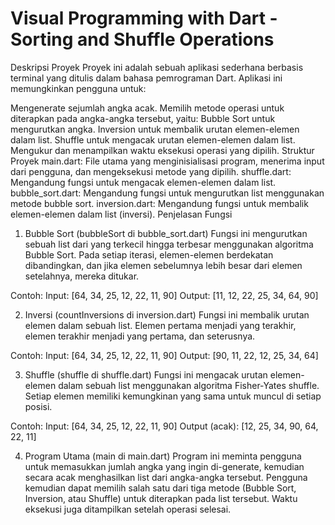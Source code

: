 # Visual Programming with Dart - Sorting and Shuffle Operations
Deskripsi Proyek
Proyek ini adalah sebuah aplikasi sederhana berbasis terminal yang ditulis dalam bahasa pemrograman Dart. Aplikasi ini memungkinkan pengguna untuk:

Mengenerate sejumlah angka acak.
Memilih metode operasi untuk diterapkan pada angka-angka tersebut, yaitu:
Bubble Sort untuk mengurutkan angka.
Inversion untuk membalik urutan elemen-elemen dalam list.
Shuffle untuk mengacak urutan elemen-elemen dalam list.
Mengukur dan menampilkan waktu eksekusi operasi yang dipilih.
Struktur Proyek
main.dart: File utama yang menginisialisasi program, menerima input dari pengguna, dan mengeksekusi metode yang dipilih.
shuffle.dart: Mengandung fungsi untuk mengacak elemen-elemen dalam list.
bubble_sort.dart: Mengandung fungsi untuk mengurutkan list menggunakan metode bubble sort.
inversion.dart: Mengandung fungsi untuk membalik elemen-elemen dalam list (inversi).
Penjelasan Fungsi
1. Bubble Sort (bubbleSort di bubble_sort.dart)
Fungsi ini mengurutkan sebuah list dari yang terkecil hingga terbesar menggunakan algoritma Bubble Sort. Pada setiap iterasi, elemen-elemen berdekatan dibandingkan, dan jika elemen sebelumnya lebih besar dari elemen setelahnya, mereka ditukar.

Contoh: Input: [64, 34, 25, 12, 22, 11, 90]
Output: [11, 12, 22, 25, 34, 64, 90]

2. Inversi (countInversions di inversion.dart)
Fungsi ini membalik urutan elemen dalam sebuah list. Elemen pertama menjadi yang terakhir, elemen terakhir menjadi yang pertama, dan seterusnya.

Contoh: Input: [64, 34, 25, 12, 22, 11, 90]
Output: [90, 11, 22, 12, 25, 34, 64]

3. Shuffle (shuffle di shuffle.dart)
Fungsi ini mengacak urutan elemen-elemen dalam sebuah list menggunakan algoritma Fisher-Yates shuffle. Setiap elemen memiliki kemungkinan yang sama untuk muncul di setiap posisi.

Contoh: Input: [64, 34, 25, 12, 22, 11, 90]
Output (acak): [12, 25, 34, 90, 64, 22, 11]

4. Program Utama (main di main.dart)
Program ini meminta pengguna untuk memasukkan jumlah angka yang ingin di-generate, kemudian secara acak menghasilkan list dari angka-angka tersebut. Pengguna kemudian dapat memilih salah satu dari tiga metode (Bubble Sort, Inversion, atau Shuffle) untuk diterapkan pada list tersebut. Waktu eksekusi juga ditampilkan setelah operasi selesai.
